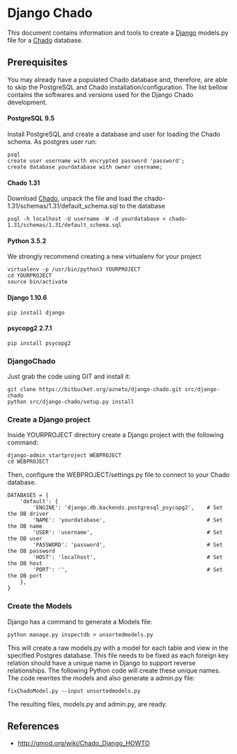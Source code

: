 # Django Chado

This document contains information and tools to create a [Django](https://www.djangoproject.com) models.py file for a [Chado](http://gmod.org/wiki/Chado_-_Getting_Started) database.

## Prerequisites

You may already have a populated Chado database and, therefore, are able to skip the PostgreSQL and Chado installation/configuration. The list bellow contains the softwares and versions used for the Django Chado development.

#### PostgreSQL 9.5

Install PostgreSQL and create a database and user for loading the Chado schema.
As postgres user run:

    psql
    create user username with encrypted password 'password';
    create database yourdatabase with owner username;

#### Chado 1.31

Download [Chado](https://downloads.sourceforge.net/project/gmod/gmod/chado-1.31/chado-1.31.tar.gz), unpack the file and load the chado-1.31/schemas/1.31/default_schema.sql to the database

    psql -h localhost -U username -W -d yourdatabase < chado-1.31/schemas/1.31/default_schema.sql

#### Python 3.5.2

We strongly recommend creating a new virtualenv for your project

    virtualenv -p /usr/bin/python3 YOURPROJECT
    cd YOURPROJECT
    source bin/activate

#### Django 1.10.6

    pip install django

#### psycopg2 2.7.1

    pip install psycopg2

### DjangoChado

Just grab the code using GIT and install it:

    git clone https://bitbucket.org/azneto/django-chado.git src/django-chado
    python src/django-chado/setup.py install

### Create a Django project
Inside YOURPROJECT directory create a Django project with the following command:

    django-admin startproject WEBPROJECT
    cd WEBPROJECT

Then, configure the WEBPROJECT/settings.py file to connect to your Chado database.

    DATABASES = {
        'default': {
            'ENGINE': 'django.db.backends.postgresql_psycopg2',    # Set the DB driver
            'NAME': 'yourdatabase',                                # Set the DB name
            'USER': 'username',                                    # Set the DB user
            'PASSWORD': 'password',                                # Set the DB password
            'HOST': 'localhost',                                   # Set the DB host
            'PORT': '',                                            # Set the DB port
        },
    }

### Create the Models

Django has a command to generate a Models file:

    python manage.py inspectdb > unsortedmodels.py

This will create a raw models.py with a model for each table and view in the specified Postgres database. This file needs to be fixed as each foreign key relation should have a unique name in Django to support reverse relationships. The following Python code will create these unique names. The code rewrites the models and also generate a admin.py file:

    fixChadoModel.py --input unsortedmodels.py

The resulting files, models.py and admin.py, are ready.



## References

* http://gmod.org/wiki/Chado_Django_HOWTO
